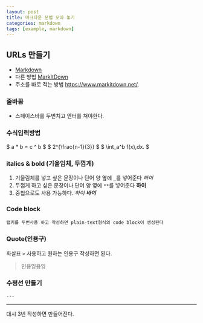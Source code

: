 ```yaml
---
layout: post
title: 마크다운 문법 모아 놓기
categories: markdown
tags: [example, markdown]
---
```


## URLs 만들기

- [Markdown][1]
- 다른 방법 [MarkItDown](https://www.markitdown.net/)
- 주소를 바로 적는 방법 <https://www.markitdown.net/>.

[1]: https://daringfireball.net/projects/markdown/

### 줄바꿈

- 스페이스바를 두번치고 엔터를 쳐야한다.

### 수식입력방법

$ a \* b = c ^ b $
$ 2^{\frac{n-1}{3}} $
$ \int_a^b f(x)\,dx. $

### italics & bold (기울임체, 두껍게)

1. 기울림체를 넣고 싶은 문장이나 단어 양 옆에 `_`를 넣어준다 _하이_
2. 두껍게 하고 싶은 문장이나 단어 양 옆에 `**`를 넣어준다 **하이**
3. 중첩으로도 사용 가능하다. _하이 **바이**_

### Code block

    탭키를 두번사용 하고 작성하면 plain-text형식의 code block이 생성된다

### Quote(인용구)

화살표 `>` 사용하고 원하는 인용구 작성하면 된다.

> 인용잉용잉

### 수평선 만들기

`---`

---

대시 3번 작성하면 만들어진다.
